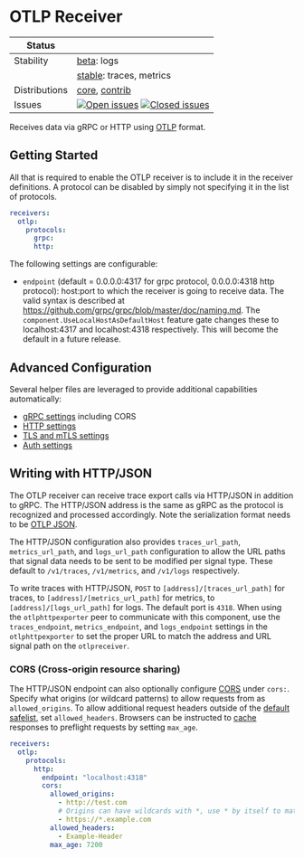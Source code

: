 # OTLP Receiver

<!-- status autogenerated section -->
| Status        |           |
| ------------- |-----------|
| Stability     | [beta]: logs   |
|               | [stable]: traces, metrics   |
| Distributions | [core], [contrib] |
| Issues        | [![Open issues](https://img.shields.io/github/issues-search/open-telemetry/opentelemetry-collector-contrib?query=is%3Aissue%20is%3Aopen%20label%3Areceiver%2Fotlp%20&label=open&color=orange&logo=opentelemetry)](https://github.com/open-telemetry/opentelemetry-collector-contrib/issues?q=is%3Aopen+is%3Aissue+label%3Areceiver%2Fotlp) [![Closed issues](https://img.shields.io/github/issues-search/open-telemetry/opentelemetry-collector-contrib?query=is%3Aissue%20is%3Aclosed%20label%3Areceiver%2Fotlp%20&label=closed&color=blue&logo=opentelemetry)](https://github.com/open-telemetry/opentelemetry-collector-contrib/issues?q=is%3Aclosed+is%3Aissue+label%3Areceiver%2Fotlp) |

[beta]: https://github.com/open-telemetry/opentelemetry-collector#beta
[stable]: https://github.com/open-telemetry/opentelemetry-collector#stable
[core]: https://github.com/open-telemetry/opentelemetry-collector-releases/tree/main/distributions/otelcol
[contrib]: https://github.com/open-telemetry/opentelemetry-collector-releases/tree/main/distributions/otelcol-contrib
<!-- end autogenerated section -->

Receives data via gRPC or HTTP using [OTLP](
https://github.com/open-telemetry/opentelemetry-specification/blob/main/specification/protocol/otlp.md)
format.

## Getting Started

All that is required to enable the OTLP receiver is to include it in the
receiver definitions. A protocol can be disabled by simply not specifying it in
the list of protocols.

```yaml
receivers:
  otlp:
    protocols:
      grpc:
      http:
```

The following settings are configurable:

- `endpoint` (default = 0.0.0.0:4317 for grpc protocol, 0.0.0.0:4318 http protocol):
  host:port to which the receiver is going to receive data. The valid syntax is
  described at https://github.com/grpc/grpc/blob/master/doc/naming.md. The 
  `component.UseLocalHostAsDefaultHost` feature gate changes these to localhost:4317 and 
  localhost:4318 respectively. This will become the default in a future release.

## Advanced Configuration

Several helper files are leveraged to provide additional capabilities automatically:

- [gRPC settings](https://github.com/open-telemetry/opentelemetry-collector/blob/main/config/configgrpc/README.md) including CORS
- [HTTP settings](https://github.com/open-telemetry/opentelemetry-collector/blob/main/config/confighttp/README.md)
- [TLS and mTLS settings](https://github.com/open-telemetry/opentelemetry-collector/blob/main/config/configtls/README.md)
- [Auth settings](https://github.com/open-telemetry/opentelemetry-collector/blob/main/config/configauth/README.md)

## Writing with HTTP/JSON

The OTLP receiver can receive trace export calls via HTTP/JSON in addition to
gRPC. The HTTP/JSON address is the same as gRPC as the protocol is recognized
and processed accordingly. Note the serialization format needs to be [OTLP JSON](https://opentelemetry.io/docs/specs/otlp/#json-protobuf-encoding).

The HTTP/JSON configuration also provides `traces_url_path`, `metrics_url_path`, and `logs_url_path`
configuration to allow the URL paths that signal data needs to be sent to be modified per signal type.  These default to
`/v1/traces`, `/v1/metrics`, and `/v1/logs` respectively.

To write traces with HTTP/JSON, `POST` to `[address]/[traces_url_path]` for traces,
to `[address]/[metrics_url_path]` for metrics, to `[address]/[logs_url_path]` for logs.
The default port is `4318`.  When using the `otlphttpexporter` peer to communicate with this component,
use the `traces_endpoint`,  `metrics_endpoint`, and `logs_endpoint` settings in the `otlphttpexporter` to set the
proper URL to match the address and URL signal path on the `otlpreceiver`.

### CORS (Cross-origin resource sharing)

The HTTP/JSON endpoint can also optionally configure [CORS][cors] under `cors:`.
Specify what origins (or wildcard patterns) to allow requests from as
`allowed_origins`. To allow additional request headers outside of the [default
safelist][cors-headers], set `allowed_headers`. Browsers can be instructed to
[cache][cors-max-age] responses to preflight requests by setting `max_age`.

[cors]: https://developer.mozilla.org/en-US/docs/Web/HTTP/CORS
[cors-headers]: https://developer.mozilla.org/en-US/docs/Glossary/CORS-safelisted_request_header
[cors-max-age]: https://developer.mozilla.org/en-US/docs/Web/HTTP/Headers/Access-Control-Max-Age

```yaml
receivers:
  otlp:
    protocols:
      http:
        endpoint: "localhost:4318"
        cors:
          allowed_origins:
            - http://test.com
            # Origins can have wildcards with *, use * by itself to match any origin.
            - https://*.example.com
          allowed_headers:
            - Example-Header
          max_age: 7200
```

[beta]: https://github.com/open-telemetry/opentelemetry-collector#beta
[contrib]: https://github.com/open-telemetry/opentelemetry-collector-releases/tree/main/distributions/otelcol-contrib
[core]: https://github.com/open-telemetry/opentelemetry-collector-releases/tree/main/distributions/otelcol
[stable]: https://github.com/open-telemetry/opentelemetry-collector#stable
